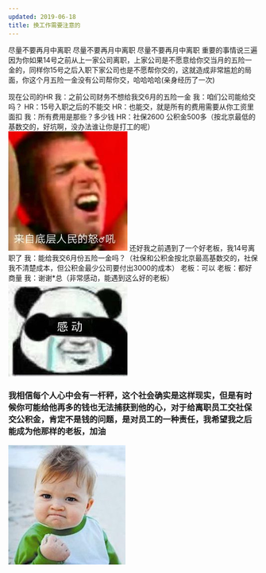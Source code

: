 ```yaml
---
updated: 2019-06-18
title: 换工作需要注意的
---
```

尽量不要再月中离职 尽量不要再月中离职  尽量不要再月中离职  重要的事情说三遍
因为你如果14号之前从上一家公司离职，上家公司是不愿意给你交当月的五险一金的，同样你15号之后入职下家公司也是不愿帮你交的，这就造成非常尴尬的局面，你这个月五险一金没有公司帮你交，哈哈哈哈(亲身经历了一次) 

现在公司的HR
我：之前公司财务不想给我交6月的五险一金
我：咱们公司能给交吗？
HR：15号入职之后的不能交
HR：也能交，就是所有的费用需要从你工资里面扣
我：所有费用是那些？多少钱
HR：社保2600 公积金500多（按北京最低的基数交的，好坑啊，没办法谁让你是打工的呢）
![来自底层的仰望](https://raw.githubusercontent.com/jiangwei1995/blog-hexo/master/images/diceng.jpg)
还好我之前遇到了一个好老板，我14号离职了
我：能给我交6月份五险一金吗？（社保和公积金按北京最高基数交的，社保我不清楚成本，但公积金最少公司要付出3000的成本）
老板：可以
老板：都好商量
我：谢谢*总（非常感动，能遇到这么好的老板）
![感动倒库](https://raw.githubusercontent.com/jiangwei1995/blog-hexo/master/images/gnadong.jpg)

### 我相信每个人心中会有一杆秤，这个社会确实是这样现实，但是有时候你可能给他再多的钱也无法捕获到他的心，对于给离职员工交社保交公积金，肯定不是钱的问题，是对员工的一种责任，我希望我之后能成为他那样的老板，加油
![加油](https://raw.githubusercontent.com/jiangwei1995/blog-hexo/master/images/jiayou.jpg)